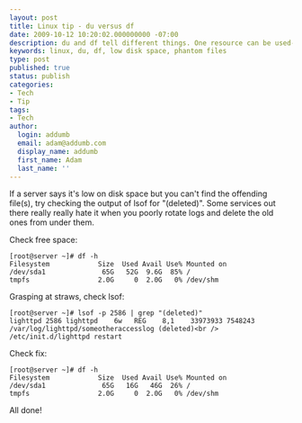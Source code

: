 ```yaml
---
layout: post
title: Linux tip - du versus df
date: 2009-10-12 10:20:02.000000000 -07:00
description: du and df tell different things. One resource can be used-up while the other is available.
keywords: linux, du, df, low disk space, phantom files
type: post
published: true
status: publish
categories:
- Tech
- Tip
tags:
- Tech
author:
  login: addumb
  email: adam@addumb.com
  display_name: addumb
  first_name: Adam
  last_name: ''
---
```

If a server says it's low on disk space but you can't find the offending file(s), try checking the output of lsof for "(deleted)". Some services out there really really hate it when you poorly rotate logs and delete the old ones from under them.

Check free space:

    [root@server ~]# df -h
    Filesystem            Size  Used Avail Use% Mounted on
    /dev/sda1              65G   52G  9.6G  85% /
    tmpfs                 2.0G     0  2.0G   0% /dev/shm

Grasping at straws, check lsof:

    [root@server ~]# lsof -p 2586 | grep "(deleted)"
    lighttpd 2586 lighttpd    6w   REG    8,1    33973933 7548243 /var/log/lighttpd/someotheraccesslog (deleted)<br />
    /etc/init.d/lighttpd restart

Check fix:

    [root@server ~]# df -h
    Filesystem            Size  Used Avail Use% Mounted on
    /dev/sda1              65G   16G   46G  26% /
    tmpfs                 2.0G     0  2.0G   0% /dev/shm

All done!
